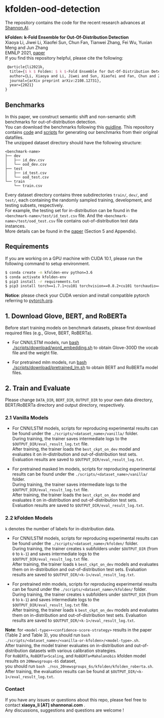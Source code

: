 # kfolden-ood-detection

The repository contains the code for the recent research advances at [Shannon.AI](http://www.shannonai.com). 

**kFolden: k-Fold Ensemble for Out-Of-Distribution Detection** <br>
Xiaoya Li, Jiwei Li, Xiaofei Sun, Chun Fan, Tianwei Zhang, Fei Wu, Yuxian Meng and Jun Zhang<br>
EMNLP 2021, [paper](https://arxiv.org/pdf/2108.12731)<br>
If you find this repository helpful, please cite the following:
```tex 
 @article{li2021k,
  title={$ k $ Folden: $ k $-Fold Ensemble for Out-Of-Distribution Detection},
  author={Li, Xiaoya and Li, Jiwei and Sun, Xiaofei and Fan, Chun and Zhang, Tianwei and Wu, Fei and Meng, Yuxian and Zhang, Jun},
  journal={arXiv preprint arXiv:2108.12731},
  year={2021}
}
```

## Benchmarks 

In this paper, we construct semantic shift and non-semantic shift benchmarks for out-of-distribution detection. <br>
You can download the benchmarks following this [guidline](./data/README.md). 
This repository contains [code](./data/preprocess) and [scripts](./scripts/data_preprocess) for generating our benchmarks from their original datafiles.   <br>
The unzipped dataset directory should have the following structure: <br>

```text
<benchmark-name>
├── dev
│   ├── id_dev.csv
│   └── ood_dev.csv
├── test
│   ├── id_test.csv
│   └── ood_test.csv
└── train
    └── train.csv
```

Every dataset directory contains three subdirectories `train/`, `dev/`, and `test/`, each containing the randomly sampled training, development, and testing subsets, respectively. <br>
For example, the testing set for in-distribution can be found in the `<benchmark-name>/test/id_test.csv` file. 
And the `<benchmark-name>/test/ood_test.csv` file contains out-of-distribution test data instances. <br>
More details can be found in the [paper](https://arxiv.org/pdf/2108.12731.pdf) (Section 5 and Appendix). 


## Requirements

If you are working on a GPU machine with CUDA 10.1, please run the following command to setup environment. <br> 

```bash 
$ conda create -n kfolden-env python=3.6
$ conda activate kfolden-env
$ pip3 install -r requirements.txt 
$ pip3 install torch==1.7.1+cu101 torchvision==0.8.2+cu101 torchaudio==0.7.2 -f https://download.pytorch.org/whl/torch_stable.html
``` 

**Notice**: please check your CUDA version and install compatible pytorch referring to [pytorch.org](https://pytorch.org/).  


## 1. Download Glove, BERT, and RoBERTa 

Before start training models on benchmark datasets, please first download required files (e.g., Glove, BERT, RoBERTa).  

- For CNN/LSTM models, run [bash ./scripts/download/word_embedding.sh](./scripts/download/word_embedding.sh) to obtain Glove-300D the vocab file and the weight file. <br>

- For pretrained mlm models, run [bash ./scripts/download/pretrained_lm.sh](./scripts/download/pretrained_lm.sh) 
to obtain BERT and RoBERTa model files.

## 2. Train and Evaluate 

Please change `DATA_DIR`, `BERT_DIR`, `OUTPUT_DIR` to your own data directory, BERT/RoBERTa directory and output directory, respectively.  <br> 


### 2.1 Vanilla Models 

- For CNN/LSTM models, scripts for reproducing experimental results can be found under the `./scripts/<dataset_name>/vanilla/` folder. <br>
During training, the trainer saves intermediate logs to the `$OUTPUT_DIR/eval_result_log.txt` file. <br>
After training, the trainer loads the `best_ckpt_on_dev` model and evaluates it on in-distribution and out-of-distribution test sets. 
Evaluation results are saved to `$OUTPUT_DIR/eval_result_log.txt`. 

- For pretrained masked lm models, scripts for reproducing experimental results can be found under the `./scripts/<dataset_name>/vanilla/` folder. <br>
During training, the trainer saves intermediate logs to the `$OUTPUT_DIR/eval_result_log.txt` file. <br>
After training, the trainer loads the `best_ckpt_on_dev` model and evaluates it on in-distribution and out-of-distribution test sets. 
Evaluation results are saved to `$OUTPUT_DIR/eval_result_log.txt`. 

### 2.2 kFolden Models 

`k` denotes the number of labels for in-distribution data. 

- For CNN/LSTM models, scripts for reproducing experimental results can be found under the `./scripts/<dataset_name>/kfolden/` folder. <br>
During training, the trainer creates `k` subfolders under `$OUTPUT_DIR` (from `0` to `k-1`) and saves intermediate logs to the `$OUTPUT_DIR/eval_result_log.txt` file. <br> 
After training, the trainer loads `k` `best_ckpt_on_dev` models and evaluates them on in-distribution and out-of-distribution test sets. 
Evaluation results are saved to `$OUTPUT_DIR/<k-1>/eval_result_log.txt`. 

- For pretrained mlm models, scripts for reproducing experimental results can be found under the `./scripts/<dataset_name>/kfolden/` folder. <br>
During training, the trainer creates `k` subfolders under `$OUTPUT_DIR` (from `0` to `k-1`) and saves intermediate logs to the `$OUTPUT_DIR/eval_result_log.txt` file. <br> 
After training, the trainer loads `k` `best_ckpt_on_dev` models and evaluates them on in-distribution and out-of-distribution test sets. 
Evaluation results are saved to `$OUTPUT_DIR/<k-1>/eval_result_log.txt`. 

**Note**: for `<model-type>+<confidence-score-strategy>` results in the paper (Table 2 and Table 3), you should run `bash ./scripts/<dataset_name>/<vanilla-or-kfolden>/<model-type>.sh`. <br>
After training, the model trainer evaluates on in-distribution and out-of-distribution datasets with various calibration strategies. <br>
For `RoBERTa`, `RoBERTa+Scaling`, and `RoBERTa+Mahalanobis` kfolden model results on `20Newsgroups-6S` dataset, <br>
you should run `bash ./nss_20newsgroups_6s/kfolden/kfolden_roberta.sh`. After training, the evaluation results can be found at `$OUTPUT_DIR/<k-1>/eval_result_log.txt`. <br>

### Contact 

If you have any issues or questions about this repo, please feel free to contact **xiaoya_li [AT] shannonai.com** .<br>
Any discussions, suggestions and questions are welcome !
